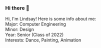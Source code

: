 ### Hi there 👋

Hi, I'm Lindsay! Here is some info about me:  
Major: Computer Engineering  
Minor: Design  
Year: Senior (Class of 2022)  
Interests: Dance, Painting, Animation  
